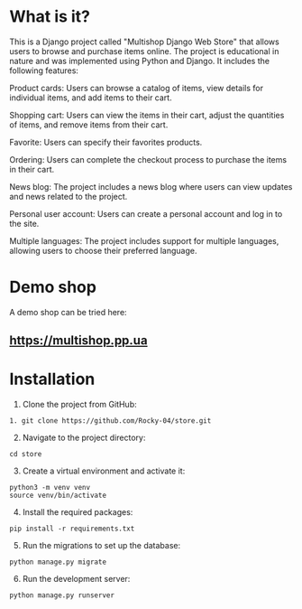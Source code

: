 # What is it?

This is a Django project called "Multishop Django Web Store" that allows users to browse and purchase items online. The
project is educational in nature and was implemented using Python and Django. It includes the
following features:

Product cards: Users can browse a catalog of items, view details for individual items, and add items
to their cart.

Shopping cart: Users can view the items in their cart, adjust the quantities of items, and remove
items from their cart.

Favorite: Users can specify their favorites products.

Ordering: Users can complete the checkout process to purchase the items in their cart.

News blog: The project includes a news blog where users can view updates and news related to the
project.

Personal user account: Users can create a personal account and log in to the site.

Multiple languages: The project includes support for multiple languages, allowing users to choose
their preferred language.

# Demo shop

 A demo shop can be tried here:

## https://multishop.pp.ua

# Installation

1. Clone the project from GitHub:

```
1. git clone https://github.com/Rocky-04/store.git
```

2. Navigate to the project directory:

```
cd store
```

3. Create a virtual environment and activate it:

```
python3 -m venv venv
source venv/bin/activate
```

4. Install the required packages:

```
pip install -r requirements.txt
```

5. Run the migrations to set up the database:

```
python manage.py migrate
```

6. Run the development server:

```
python manage.py runserver
```
